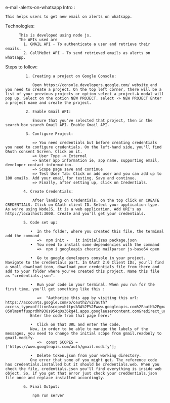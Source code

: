 e-mail-alerts-on-whatsapp
Intro :

    This helps users to get new email on alerts on whatsapp.
Technologies:

          This is developed using node js.
          The APIs used are
            1. GMAIL API - To authenticate a user and retrieve their emails.
            2. CallMeBot API - To send retrieved emails as alerts on whatsapp.
Steps to follow:

             1. Creating a project on Google Console:
             
                Open https://console.developers.google.com/ website and you need to create a project. On the top left corner, there will be a list of your previous projects or option select a project.A modal will pop up. Select on the option NEW PROJECT. select -> NEW PROJECT Enter a project name and create the project.
                
             2. Enable Gmail API:
             
                Ensure that you've selected that project, then in the search box search Gmail API. Enable Gmail API.
                
             3. Configure Project:
             
                => You need credentials but before creating credentials you need to configure credentials. On the left-hand side, you'll find OAuth consent Screen. Click on it.
                => User Type -> External
                => Enter app information ie, app name, supporting email, developer contact information.
                => Scope page save and continue
                => Test User Tab: Click on add user and you can add up to 100 emails. Add your email for testing. Save and continue.
                => Finally, after setting up, click on Credentials.
                
            4. Create Credentials:
            
                After landing on Credentials, on the top click on CREATE CREDENTIALS. Click on OAuth client ID. Select your application type. As we're using NodeJS, it is a web application. Add URI's as http://localhost:3000. Create and you'll get your credentials.
                
            5. Code set up:
            
               •  In the folder, where you created this file, the terminal add the command
                  =>  npm init -   it initializes package.json
               •  You need to install some dependencies with the command
                  =>  npm i googleapis cheerio mailparser js-base64 open
               
               •  Go to google developers console in your project. Navigate to the credentials part. In OAuth 2.0 Client IDs, you'll find a small download icon, download your credentials file from there and add to your folder where you've created this project. Name this file as "credentials.json".
               
               •  Run your code in your terminal. When you run for the first time, you'll get something like this :
               
                  =>  "Authorize this app by visiting this url: https://accounts.google.com/o/oauth2/v2/auth?access_type=offline&scope=https%3A%2F%2Fwww.googleapis.com%2Fauth%2Fgmail.readonly&response_type=code&client_id=479559853488-050lms0ffusprdhh938s954q0s36kg4i.apps.googleusercontent.com&redirect_uri=urn%3Aietf%3Awg%3Aoauth%3A2.0%3Aoob
               Enter the code from that page here:"
               
               •  Click on that URL and enter the code.
               Now, in order to be able to manage the labels of the messages, you need to change the initial scope from gmail.readonly to gmail.modify.
                  =>  const SCOPES = ['https://www.googleapis.com/auth/gmail.modify'];
                  
               •  Delete token.json from your working directory.
               One error that some of you might get. The reference code has credentials.installed but it should be credentials.web. When you check the file, credentials.json you'll find everything is inside web object. So, if you get that error just check your creddentials.json file once and replace installed accordingly.
              
            6. Final Output:
           
                npm run server
